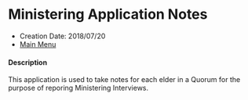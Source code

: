 # Ministering Application Notes
* Creation Date: 2018/07/20
* [Main Menu](../../../README.md)

#### Description
This application is used to take notes for each elder in a Quorum for the purpose of reporing Ministering Interviews. 

